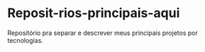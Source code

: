 # Reposit-rios-principais-aqui
Repositório pra separar e descrever meus principais projetos por tecnologias.
